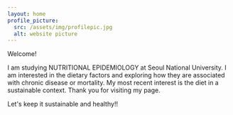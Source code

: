 ```yaml
---
layout: home
profile_picture:
  src: /assets/img/profilepic.jpg
  alt: website picture
---
```


<p>
Welcome!
 <p>
 I am studying NUTRITIONAL EPIDEMIOLOGY at Seoul National University. I am interested in the dietary factors and exploring how they are associated with chronic disease or mortality. My most recent interest is the diet in a sustainable context. Thank you for visiting my page. 
 <p>
 Let's keep it sustainable and healthy!!

